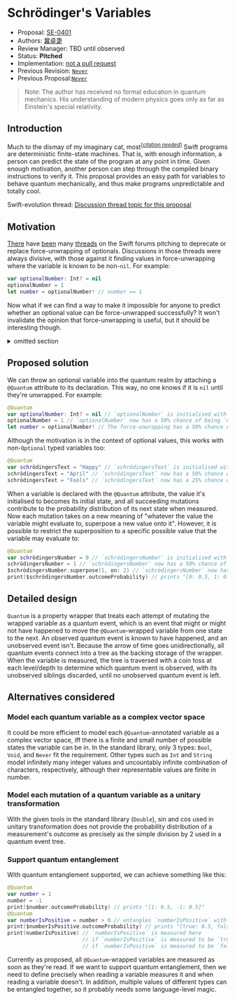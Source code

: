 # Schrödinger's Variables

* Proposal: [SE-0401](0401-schrödinger's-variables.md)
* Authors: [冀卓疌](https://github.com/WowbaggersLiquidLunch)
* Review Manager: TBD until observed
* Status: **Pitched**
* Implementation: [not a pull request](https://github.com/WowbaggersLiquidLunch/Quantum)
* Previous Revision: [`Never`](https://forums.swift.org/404)
* Previous Proposal:[`Never`](https://forums.swift.org/404)

> Note: The author has received no formal education in quantum mechanics. His understanding of modern physics goes only as far as Einstein's special relativity.

## Introduction

Much to the dismay of my imaginary cat, most<sup>[_[citation needed](https://en.wikipedia.org/wiki/Wikipedia:Citation_needed)_]</sup> Swift programs are deterministic finite-state machines. That is, with enough information, a person can predict the state of the program at any point in time. Given enough motivation, another person can step through the compiled binary instructions to verify it. This proposal provides an easy path for variables to behave quantum mechanically, and thus make programs unpredictable and totally cool.

Swift-evolution thread: [Discussion thread topic for this proposal](https://forums.swift.org/t/schrodingers-variables/47108)

## Motivation

[There](https://forums.swift.org/t/deprecate-and-make-never-the-bottom-type/35517) have [been](https://forums.swift.org/t/moving-toward-deprecating-force-unwrap-from-swift/43455) many [threads](https://forums.swift.org/t/pitch-soft-unwrapping-of-optionals/2555) on the Swift forums pitching to deprecate or replace force-unwrapping of optionals. Discussions in those threads were always divisive, with those against it finding values in force-unwrapping where the variable is known to be non-`nil`. For example:

```swift
var optionalNumber: Int? = nil
optionalNumber = 1
let number = optionalNumber! // number == 1
```

Now what if we can find a way to make it impossible for anyone to predict whether an optional value can be force-unwrapped successfully? It won't invalidate the opinion that force-unwrapping is useful, but it should be interesting though. 

<details>
    <summary>
        omitted section
    </summary>
    <br>
    I was going to write a short quantam mechanics primer, but didn't find enough time for it.
    <br>
    <br>
    Well, I had time to write it, but I've been playing too much Minecraft lately...
</details>

## Proposed solution

We can throw an optional variable into the quantum realm by attaching a `@Quantum` attribute to its declaration. This way, no one knows if it is `nil` until they're unwrapped. For example:

```swift
@Quantum
var optionalNumber: Int? = nil // `optionalNumber` is initialised with an initial state of `nil`
optionalNumber = 1 // `optionalNumber` now has a 50% chance of being `nil`, and 50% being 1
let number = optionalNumber! // The force-unwrapping has a 50% chance of being successful
```

Although the motivation is in the context of optional values, this works with non-`Optional` typed variables too:

```swift
@Quantum
var schrödingersText = "Happy" // `schrödingersText` is initialised with an initial state of `"Happy"`
schrödingersText = "April" // `schrödingersText` now has a 50% chance of being `"Happy"`, and 50% being `"April"`
schrödingersText = "Fools" // `schrödingersText` now has a 25% chance of being `"Happy"`, 25% being `"April"`, and 50% being `"Fools"`
```

When a variable is declared with the `@Quantum` attribute, the value it's initialised to becomes its initial state, and all succeeding mutations contribute to the probability distribution of its next state when measured. Now each mutation takes on a new meaning of "whatever the value the variable might evaluate to, superpose a new value onto it". However, it is possible to restrict the superposition to a specific possible value that the variable may evaluate to:

```swift
@Quantum
var schrödingersNumber = 0 // `schrödingersNumber` is initialised with an initial state of 0
schrödingersNumber = 1 // `schrödingersNumber` now has a 50% chance of being `0`, and 50% being 1
$schrödingersNumber.superpose(1, on: 2) // `schrödingersNumber` now has a 50% chance of being 0, 25% being 1, and 25% being 2
print($schrödingersNumber.outcomeProbability) // prints "[0: 0.5, 1: 0.25, 2: 0.25]"
```

## Detailed design

`Quantum` is a property wrapper that treats each attempt of mutating the wrapped variable as a quantum event, which is an event that might or might not have happened to move the `@Quantum`-wrapped variable from one state to the next. An observed quantum event is known to have happened, and an unobserved event isn't. Because the arrow of time goes unidirectionally, all quantum events connect into a tree as the backing storage of the wrapper. When the variable is measured, the tree is traversed with a coin toss at each level/depth to determine which quantum event is observed, with its unobserved siblings discarded, until no unobserved quantum event is left. 

## Alternatives considered

### Model each quantum variable as a complex vector space

It could be more efficient to model each `@Quantum`-annotated variable as a complex vector space, iff there is a finite and small number of possible states the variable can be in. In the standard library, only 3 types: `Bool`, `Void`, and `Never` fit the requirement. Other types such as `Int` and `String` model infinitely many integer values and uncountably infinite combination of characters, respectively, although their representable values are finite in number.

### Model each mutation of a quantum variable as a unitary transformation

With the given tools in the standard library (`Double`), sin and cos used in unitary transformation does not provide the probability distribution of a measurement's outcome as precisely as the simple division by 2 used in a quantum event tree.

### Support quantum entanglement

With quantum entanglement supported, we can achieve something like this:

```swift
@Quantum
var number = 1
number = -1
print($number.outcomeProbability) // prints "[1: 0.5, -1: 0.5]"
@Quantum
var numberIsPositive = number > 0 // entangles `numberIsPositive` with `number`
print($numberIsPositive.outcomeProbability) // prints "[true: 0.5, false: 0.5]"
print(numberIsPositive) // `numberIsPositive` is measured here
                        // if `numberIsPositive` is measured to be `true`, then `number` is simultaneously measured to be 1;
                        // if `numberIsPositive` is measured to be `false`, then `number` is simultaneously measured to be -1
```

Currently as proposed, all `@Quantum`-wrapped variables are measured as soon as they're read. If we want to support quantum entanglement, then we need to define precisely when reading a variable measures it and when reading a variable doesn't. In addition, multiple values of different types can be entangled together, so it probably needs some language-level magic.

